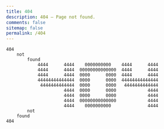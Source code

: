 ```yaml
---
title: 404
description: 404 – Page not found.
comments: false
sitemap: false
permalink: /404
---
```

```
404
	not
		found
			4444      4444    0000000000    4444      4444
			4444      4444  00000000000000  4444      4444
			4444      4444  0000      0000  4444      4444
			44444444444444  0000      0000  44444444444444
			 4444444444444  0000      0000   4444444444444
			          4444  0000      0000            4444
			          4444  0000      0000            4444
			          4444  00000000000000            4444
			          4444    0000000000              4444
		not
	found
404
```
<!DOCTYPE HTML>
<html>
<head>
  <meta http-equiv="content-type" content="text/html;charset=utf-8;"/>
  <meta http-equiv="X-UA-Compatible" content="IE=edge,chrome=1" />
  <meta name="robots" content="all" />
  <meta name="robots" content="index,follow"/>
  <link rel="stylesheet" type="text/css" href="https://qzone.qq.com/gy/404/style/404style.css">
</head>
<body>
  <script type="text/plain" src="http://www.qq.com/404/search_children.js"
          charset="utf-8" homePageUrl="/"
          homePageName="回到我的主页">
  </script>
  <script src="https://qzone.qq.com/gy/404/data.js" charset="utf-8"></script>
  <script src="https://qzone.qq.com/gy/404/page.js" charset="utf-8"></script>
</body>
</html>